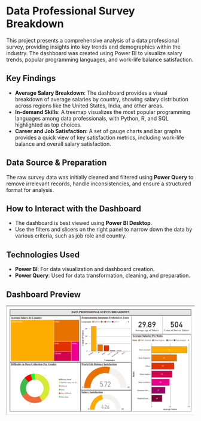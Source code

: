 # Data Professional Survey Breakdown

This project presents a comprehensive analysis of a data professional survey, providing insights into key trends and demographics within the industry. The dashboard was created using Power BI to visualize salary trends, popular programming languages, and work-life balance satisfaction.

## Key Findings
-   **Average Salary Breakdown**: The dashboard provides a visual breakdown of average salaries by country, showing salary distribution across regions like the United States, India, and other areas.
-   **In-demand Skills**: A treemap visualizes the most popular programming languages among data professionals, with Python, R, and SQL highlighted as top choices.
-   **Career and Job Satisfaction**: A set of gauge charts and bar graphs provides a quick view of key satisfaction metrics, including work-life balance and overall salary satisfaction.

## Data Source & Preparation
The raw survey data was initially cleaned and filtered using **Power Query** to remove irrelevant records, handle inconsistencies, and ensure a structured format for analysis.

## How to Interact with the Dashboard
-   The dashboard is best viewed using **Power BI Desktop**.
-   Use the filters and slicers on the right panel to narrow down the data by various criteria, such as job role and country.

## Technologies Used
-   **Power BI**: For data visualization and dashboard creation.
-   **Power Query**: Used for data transformation, cleaning, and preparation.

## Dashboard Preview
![Data Professional Survey Dashboard Preview](Data%20Professional%20Survey%20Breakdown.png)

